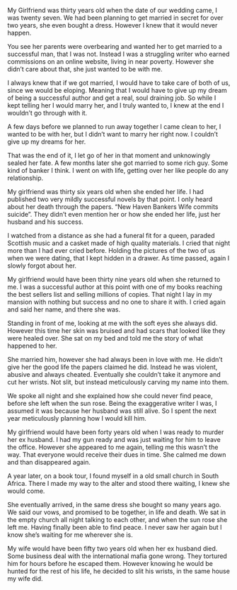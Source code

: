 My Girlfriend was thirty years old when the date of our wedding came, I was twenty seven. We had been planning to get married in secret for over two years, she even bought a dress. However I knew that it would never happen.

You see her parents were overbearing and wanted her to get married to a successful man, that I was not. Instead I was a struggling writer who earned commissions on an online website, living in near poverty. However she didn’t care about that, she just wanted to be with me.

I always knew that if we got married, I would have to take care of both of us, since we would be eloping. Meaning that I would have to give up my dream of being a successful author and get a real, soul draining job. So while I kept telling her I would marry her, and I truly wanted to, I knew at the end I wouldn’t go through with it.

A few days before we planned to run away together I came clean to her, I wanted to be with her, but I didn’t want to marry her right now. I couldn’t give up my dreams for her. 

That was the end of it, I let go of her in that moment and unknowingly sealed her fate. A few months later she got married to some rich guy. Some kind of banker I think. I went on with life, getting over her like people do any relationship. 

My girlfriend was thirty six years old when she ended her life. I had published two very mildly successful novels by that point. I only heard about her death through the papers. “New Haven Bankers Wife commits suicide”. They didn’t even mention her or how she ended her life, just her husband and his success. 

I watched from a distance as she had a funeral fit for a queen, paraded Scottish music and a casket made of high quality materials. I cried that night more than I had ever cried before. Holding the pictures of the two of us when we were dating, that I kept hidden in a drawer. As time passed, again I slowly forgot about her.

My girlfriend would have been thirty nine years old when she returned to me. I was a successful author at this point with one of my books reaching the best sellers list and selling millions of copies. That night I lay in my mansion with nothing but success and no one to share it with. I cried again and said her name, and there she was. 

Standing in front of me, looking at me with the soft eyes she always did. However this time her skin was bruised and had scars that looked like they were healed over. She sat on my bed and told me the story of what happened to her.

She married him, however she had always been in love with me. He didn’t give her the good life the papers claimed he did. Instead he was violent, abusive and always cheated. Eventually she couldn’t take it anymore and cut her wrists. Not slit, but instead meticulously carving my name into them. 

We spoke all night and she explained how she could never find peace, before she left when the sun rose. Being the exaggerative writer I was, I assumed it was because her husband was still alive. So I spent the next year meticulously planning how I would kill him.

My girlfriend would have been forty years old when I was ready to murder her ex husband. I had my gun ready and was just waiting for him to leave the office. However she appeared to me again, telling me this wasn’t the way. That everyone would receive their dues in time. She calmed me down and than disappeared again.

A year later, on a book tour, I found myself in a old small church in South Africa. There I made my way to the alter and stood there waiting, I knew she would come.

She eventually arrived, in the same dress she bought so many years ago. We said our vows, and promised to be together, in life and death. We sat in the empty church all night talking to each other, and when the sun rose she left me. Having finally been able to find peace. I never saw her again but I know she’s waiting for me wherever she is.

My wife would have been fifty two years old when her ex husband died. Some business deal with the international mafia gone wrong. They tortured him for hours before he escaped them. However knowing he would be hunted for the rest of his life, he decided to slit his wrists, in the same house my wife did.